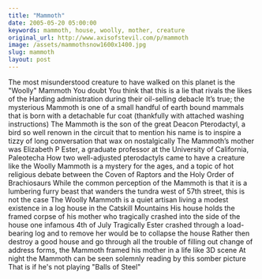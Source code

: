 ```yaml
---
title: "Mammoth"
date: 2005-05-20 05:00:00
keywords: mammoth, house, woolly, mother, creature
original_url: http://www.axisofstevil.com/p/mammoth
image: /assets/mammothsnow1600x1400.jpg
slug: mammoth
layout: post
---
```


The most misunderstood creature to have walked on this planet is the &quot;Woolly&quot; Mammoth You doubt You think that this is a lie that rivals the likes of the Harding administration during their oil-selling debacle It’s true; the mysterious Mammoth is one of a small handful of earth bound mammals that is born with a detachable fur coat (thankfully with attached washing instructions) The Mammoth is the son of the great Deacon Pterodactyl, a bird so well renown in the circuit that to mention his name is to inspire a tizzy of long conversation that wax on nostalgically The Mammoth’s mother was Elizabeth P Ester, a graduate professor at the University of California, Paleotecha How two well-adjusted pterodactyls came to have a creature like the Woolly Mammoth is a mystery for the ages, and a topic of hot religious debate between the Coven of Raptors and the Holy Order of Brachiosaurs
While the common perception of the Mammoth is that it is a lumbering furry beast that wanders the tundra west of 57th street, this is not the case The Woolly Mammoth is a quiet artisan living a modest existence in a log house in the Catskill Mountains His house holds the framed corpse of his mother who tragically crashed into the side of the house one infamous 4th of July Tragically Ester crashed through a load-bearing log and to remove her would be to collapse the house Rather then destroy a good house and go through all the trouble of filling out change of address forms, the Mammoth framed his mother in a life like 3D scene At night the Mammoth can be seen solemnly reading by this somber picture That is if he&#039;s not playing &quot;Balls of Steel&quot;

